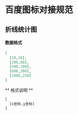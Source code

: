# 百度图标对接规范

## 折线统计图

#### 数据格式

```json
[
  [10,10],  
  [200,60],
  [500,100],
  [600,200],
  [1000,250]
]

```
** 格式说明 **

```cmd
[
  [x坐标,y坐标]
]
```
